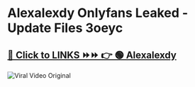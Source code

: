
 # Alexalexdy Onlyfans Leaked - Update Files 3oeyc

## <h2><a href="https://clipsfans.com/Alexalexdy&ref=git">🔗 Click to LINKS ⏩⏩ 👉 🟢 Alexalexdy </a></h2>

<a href="https://clipsfans.com/Alexalexdy&ref=git" rel="nofollow" data-target="animated-image.originalLink"><img src="https://i.ibb.co.com/xMMVF88/686577567.gif" alt="Viral Video Original" style="max-width: 100%; display: inline-block;" data-target="animated-image.originalImage"></a>

